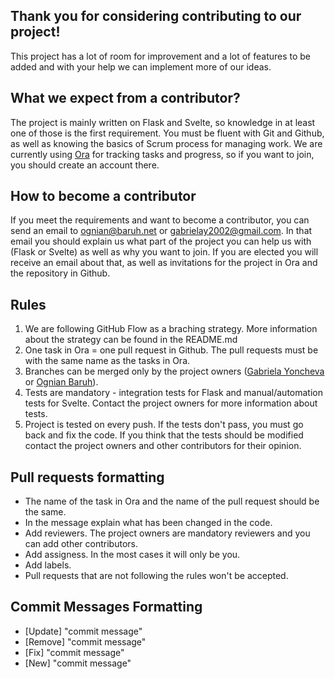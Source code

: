 ## Thank you for considering contributing to our project!

This project has a lot of room for improvement and a lot of features to be added and with your help we can 
implement more of our ideas.

## What we expect from a contributor?

The project is mainly written on Flask and Svelte, so knowledge in at least one of those is the first requirement. 
You must be fluent with Git and Github, as well as knowing the basics of Scrum process for managing work.
We are currently using [Ora](https://ora.pm) for tracking tasks and progress, so if you want to join, you should create
an account there.

## How to become a contributor

If you meet the requirements and want to become a contributor, you can send an email to ognian@baruh.net or 
gabrielay2002@gmail.com. In that email you should explain us what part of the project you can help us with (Flask or Svelte)
as well as why you want to join. If you are elected you will receive an email about that, as well as invitations for the
project in Ora and the repository in Github.

## Rules

1. We are following GitHub Flow as a braching strategy. More information about the strategy can be found in the README.md
2. One task in Ora = one pull request in Github. The pull requests must be with the same name as the tasks in Ora.
3. Branches can be merged only by the project owners ([Gabriela Yoncheva](https://github.com/GabrielaY) or 
[Ognian Baruh](https://github.com/ogi02)).
4. Tests are mandatory - integration tests for Flask and manual/automation tests for Svelte. Contact the project owners for
more information about tests.
5. Project is tested on every push. If the tests don't pass, you must go back and fix the code. If you think that the tests should
be modified contact the project owners and other contributors for their opinion.

## Pull requests formatting

- The name of the task in Ora and the name of the pull request should be the same.
- In the message explain what has been changed in the code.
- Add reviewers. The project owners are mandatory reviewers and you can add other contributors.
- Add assigness. In the most cases it will only be you.
- Add labels.
- Pull requests that are not following the rules won't be accepted.

## Commit Messages Formatting

- [Update] "commit message"
- [Remove] "commit message"
- [Fix] "commit message"
- [New] "commit message"